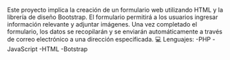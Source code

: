Este proyecto implica la creación de un formulario web utilizando HTML y la librería de diseño Bootstrap. El formulario permitirá a los usuarios ingresar información relevante y adjuntar imágenes. Una vez completado el formulario, los datos se recopilarán y se enviarán automáticamente a través de correo electrónico a una dirección especificada. 💻
Lenguajes:
-PHP
-JavaScript
-HTML
-Botstrap
